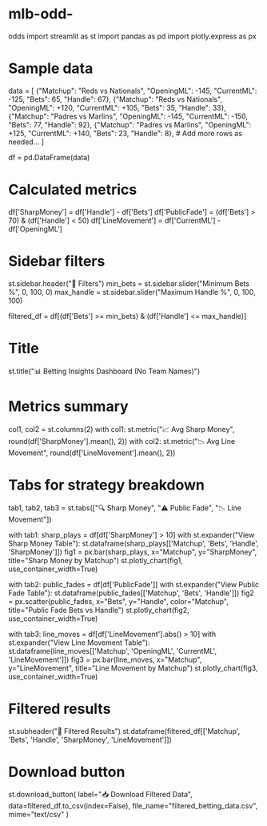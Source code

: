 # mlb-odd-
odds
import streamlit as st
import pandas as pd
import plotly.express as px

# Sample data
data = [
    {"Matchup": "Reds vs Nationals", "OpeningML": -145, "CurrentML": -125, "Bets": 65, "Handle": 67},
    {"Matchup": "Reds vs Nationals", "OpeningML": +120, "CurrentML": +105, "Bets": 35, "Handle": 33},
    {"Matchup": "Padres vs Marlins", "OpeningML": -145, "CurrentML": -150, "Bets": 77, "Handle": 92},
    {"Matchup": "Padres vs Marlins", "OpeningML": +125, "CurrentML": +140, "Bets": 23, "Handle": 8},
    # Add more rows as needed...
]

df = pd.DataFrame(data)

# Calculated metrics
df['SharpMoney'] = df['Handle'] - df['Bets']
df['PublicFade'] = (df['Bets'] > 70) & (df['Handle'] < 50)
df['LineMovement'] = df['CurrentML'] - df['OpeningML']

# Sidebar filters
st.sidebar.header("🔧 Filters")
min_bets = st.sidebar.slider("Minimum Bets %", 0, 100, 0)
max_handle = st.sidebar.slider("Maximum Handle %", 0, 100, 100)

filtered_df = df[(df['Bets'] >= min_bets) & (df['Handle'] <= max_handle)]

# Title
st.title("📊 Betting Insights Dashboard (No Team Names)")

# Metrics summary
col1, col2 = st.columns(2)
with col1:
    st.metric("📈 Avg Sharp Money", round(df['SharpMoney'].mean(), 2))
with col2:
    st.metric("📉 Avg Line Movement", round(df['LineMovement'].mean(), 2))

# Tabs for strategy breakdown
tab1, tab2, tab3 = st.tabs(["🔍 Sharp Money", "⚠️ Public Fade", "📉 Line Movement"])

with tab1:
    sharp_plays = df[df['SharpMoney'] > 10]
    with st.expander("View Sharp Money Table"):
        st.dataframe(sharp_plays[['Matchup', 'Bets', 'Handle', 'SharpMoney']])
    fig1 = px.bar(sharp_plays, x="Matchup", y="SharpMoney", title="Sharp Money by Matchup")
    st.plotly_chart(fig1, use_container_width=True)

with tab2:
    public_fades = df[df['PublicFade']]
    with st.expander("View Public Fade Table"):
        st.dataframe(public_fades[['Matchup', 'Bets', 'Handle']])
    fig2 = px.scatter(public_fades, x="Bets", y="Handle", color="Matchup", title="Public Fade Bets vs Handle")
    st.plotly_chart(fig2, use_container_width=True)

with tab3:
    line_moves = df[df['LineMovement'].abs() > 10]
    with st.expander("View Line Movement Table"):
        st.dataframe(line_moves[['Matchup', 'OpeningML', 'CurrentML', 'LineMovement']])
    fig3 = px.bar(line_moves, x="Matchup", y="LineMovement", title="Line Movement by Matchup")
    st.plotly_chart(fig3, use_container_width=True)

# Filtered results
st.subheader("📌 Filtered Results")
st.dataframe(filtered_df[['Matchup', 'Bets', 'Handle', 'SharpMoney', 'LineMovement']])

# Download button
st.download_button(
    label="📥 Download Filtered Data",
    data=filtered_df.to_csv(index=False),
    file_name="filtered_betting_data.csv",
    mime="text/csv"
)
